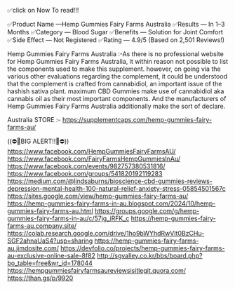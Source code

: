 ✅click on Now To read!!! 

✅Product Name —Hemp Gummies Fairy Farms Australia
✅Results — In 1–3 Months
✅Category — Blood Sugar
✅Benefits — Solution for Joint Comfort
✅Side Effect — Not Registered
✅Rating — 4.9/5 (Based on 2,501 Reviews!)‍

Hemp Gummies Fairy Farms Australia :-As there is no professional website for Hemp Gummies Fairy Farms Australia, it within reason not possible to list the components used to make this supplement. however, on going via the various other evaluations regarding the complement, it could be understood that the complement is crafted from cannabidiol, an important issue of the hashish sativa plant. maximum CBD Gummies make use of cannabidiol aka cannabis oil as their most important components. And the manufacturers of Hemp Gummies Fairy Farms Australia additionally make the sort of declare.

 Australia  STORE :-
https://supplementcaps.com/hemp-gummies-fairy-farms-au/

 ((⛔🛑BIG ALERT!!🛑⛔)) 
https://www.facebook.com/HempGummiesFairyFarmsAU/
https://www.facebook.com/FairyFarmsHempGummiesInAu/
https://www.facebook.com/events/982757380531816/
https://www.facebook.com/groups/541820192119283 
https://medium.com/@lindsaburns/bioscience-cbd-gummies-reviews-depression-mental-health-100-natural-relief-anxiety-stress-05854501567c
https://sites.google.com/view/hemp-gummies-fairy-farms-au/
https://hemp-gummies-fairy-farms-in-au.blogspot.com/2024/10/hemp-gummies-fairy-farms-au.html
https://groups.google.com/g/hemp-gummies-fairy-farms-in-au/c/57jg_iRFK_c
https://hemp-gummies-fairy-farms-au.company.site/
https://colab.research.google.com/drive/1ho9bWYhdRwVlt0BzCHu-SGF2ahnaUaS4?usp=sharing
https://hemp-gummies-fairy-farms-au.jimdosite.com/
https://devfolio.co/projects/hemp-gummies-fairy-farms-au-exclusive-online-sale-8f82
http://sgvalley.co.kr/bbs/board.php?bo_table=free&wr_id=178044
https://hempgummiesfairyfarmsaureviewsisitlegit.quora.com/
https://than.gs/p/9920

 

